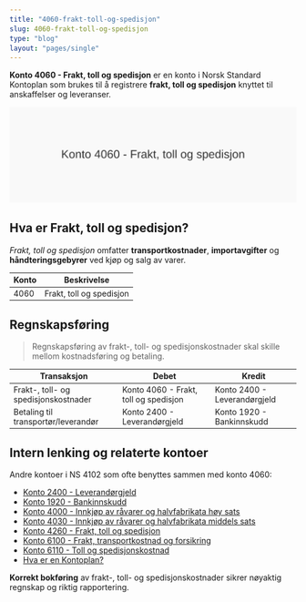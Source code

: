 ```yaml
---
title: "4060-frakt-toll-og-spedisjon"
slug: 4060-frakt-toll-og-spedisjon
type: "blog"
layout: "pages/single"
---
```


**Konto 4060 - Frakt, toll og spedisjon** er en konto i Norsk Standard Kontoplan som brukes til å registrere **frakt, toll og spedisjon** knyttet til anskaffelser og leveranser.

![Illustrasjon av konto 4060 Frakt, toll og spedisjon](4060-frakt-toll-og-spedisjon-image.svg)

## Hva er Frakt, toll og spedisjon?

*Frakt, toll og spedisjon* omfatter **transportkostnader**, **importavgifter** og **håndteringsgebyrer** ved kjøp og salg av varer.

| Konto | Beskrivelse                         |
|-------|-------------------------------------|
| 4060  | Frakt, toll og spedisjon            |

## Regnskapsføring

> Regnskapsføring av frakt-, toll- og spedisjonskostnader skal skille mellom kostnadsføring og betaling.

| Transaksjon                          | Debet                                        | Kredit                         |
|--------------------------------------|----------------------------------------------|--------------------------------|
| Frakt-, toll- og spedisjonskostnader | Konto 4060 - Frakt, toll og spedisjon        | Konto 2400 - Leverandørgjeld   |
| Betaling til transportør/leverandør  | Konto 2400 - Leverandørgjeld                 | Konto 1920 - Bankinnskudd      |

## Intern lenking og relaterte kontoer

Andre kontoer i NS 4102 som ofte benyttes sammen med konto 4060:

* [Konto 2400 - Leverandørgjeld](/blogs/kontoplan/2400-leverandorgjeld "Konto 2400 - Leverandørgjeld")
* [Konto 1920 - Bankinnskudd](/blogs/kontoplan/1920-bankinnskudd "Konto 1920 - Bankinnskudd")
* [Konto 4000 - Innkjøp av råvarer og halvfabrikata høy sats](/blogs/kontoplan/4000-innkjop-av-raavarer-og-halvfabrikata-hoy-sats "Konto 4000 - Innkjøp av råvarer og halvfabrikata høy sats")
* [Konto 4030 - Innkjøp av råvarer og halvfabrikata middels sats](/blogs/kontoplan/4030-innkjop-av-raavarer-og-halvfabrikata-middels-sats "Konto 4030 - Innkjøp av råvarer og halvfabrikata middels sats")
* [Konto 4260 - Frakt, toll og spedisjon](/blogs/kontoplan/4260-frakt-toll-og-spedisjon "Konto 4260 - Frakt, toll og spedisjon")
* [Konto 6100 - Frakt, transportkostnad og forsikring](/blogs/kontoplan/6100-frakt-transportkostnad-og-forsikring "Konto 6100 - Frakt, transportkostnad og forsikring")
* [Konto 6110 - Toll og spedisjonskostnad](/blogs/kontoplan/6110-toll-og-spedisjonskostnad "Konto 6110 - Toll og spedisjonskostnad")
* [Hva er en Kontoplan?](/blogs/regnskap/hva-er-kontoplan "Hva er en Kontoplan? Komplett Guide til Kontoplaner i Norsk Regnskap")

**Korrekt bokføring** av frakt-, toll- og spedisjonskostnader sikrer nøyaktig regnskap og riktig rapportering.
